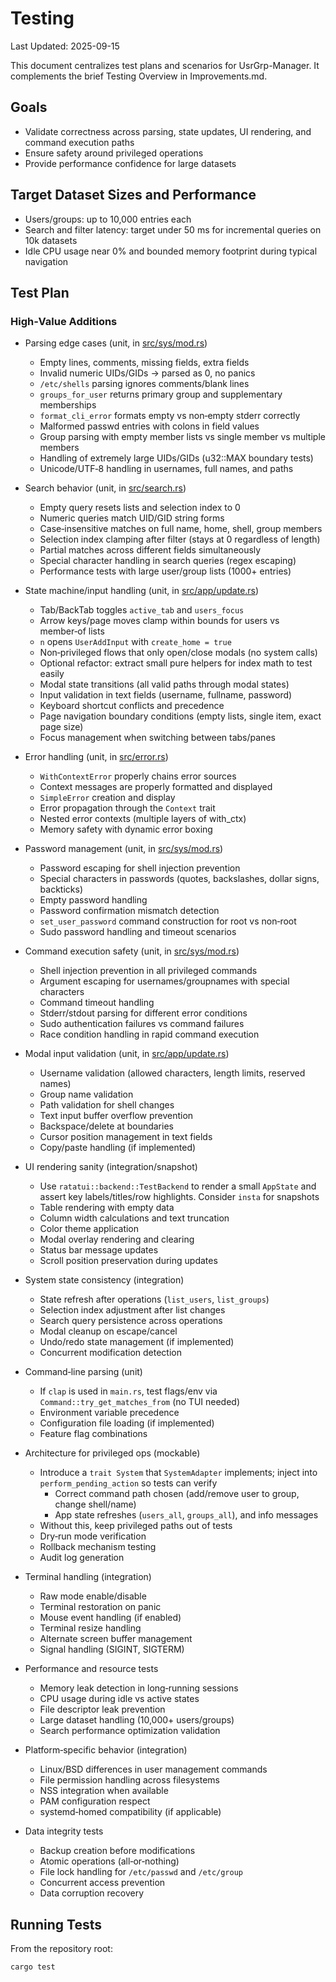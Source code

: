 # Testing

Last Updated: 2025-09-15

This document centralizes test plans and scenarios for UsrGrp-Manager. It complements the brief Testing Overview in Improvements.md.

## Goals

- Validate correctness across parsing, state updates, UI rendering, and command execution paths
- Ensure safety around privileged operations
- Provide performance confidence for large datasets

## Target Dataset Sizes and Performance

- Users/groups: up to 10,000 entries each
- Search and filter latency: target under 50 ms for incremental queries on 10k datasets
- Idle CPU usage near 0% and bounded memory footprint during typical navigation

## Test Plan

### High‑Value Additions

- Parsing edge cases (unit, in [src/sys/mod.rs](../src/sys/mod.rs))
  - Empty lines, comments, missing fields, extra fields
  - Invalid numeric UIDs/GIDs → parsed as 0, no panics
  - `/etc/shells` parsing ignores comments/blank lines
  - `groups_for_user` returns primary group and supplementary memberships
  - `format_cli_error` formats empty vs non‑empty stderr correctly
  - Malformed passwd entries with colons in field values
  - Group parsing with empty member lists vs single member vs multiple members
  - Handling of extremely large UIDs/GIDs (u32::MAX boundary tests)
  - Unicode/UTF‑8 handling in usernames, full names, and paths

- Search behavior (unit, in [src/search.rs](../src/search.rs))
  - Empty query resets lists and selection index to 0
  - Numeric queries match UID/GID string forms
  - Case‑insensitive matches on full name, home, shell, group members
  - Selection index clamping after filter (stays at 0 regardless of length)
  - Partial matches across different fields simultaneously
  - Special character handling in search queries (regex escaping)
  - Performance tests with large user/group lists (1000+ entries)

- State machine/input handling (unit, in [src/app/update.rs](../src/app/update.rs))
  - Tab/BackTab toggles `active_tab` and `users_focus`
  - Arrow keys/page moves clamp within bounds for users vs member‑of lists
  - `n` opens `UserAddInput` with `create_home = true`
  - Non‑privileged flows that only open/close modals (no system calls)
  - Optional refactor: extract small pure helpers for index math to test easily
  - Modal state transitions (all valid paths through modal states)
  - Input validation in text fields (username, fullname, password)
  - Keyboard shortcut conflicts and precedence
  - Page navigation boundary conditions (empty lists, single item, exact page size)
  - Focus management when switching between tabs/panes

- Error handling (unit, in [src/error.rs](../src/error.rs))
  - `WithContextError` properly chains error sources
  - Context messages are properly formatted and displayed
  - `SimpleError` creation and display
  - Error propagation through the `Context` trait
  - Nested error contexts (multiple layers of with_ctx)
  - Memory safety with dynamic error boxing

- Password management (unit, in [src/sys/mod.rs](../src/sys/mod.rs))
  - Password escaping for shell injection prevention
  - Special characters in passwords (quotes, backslashes, dollar signs, backticks)
  - Empty password handling
  - Password confirmation mismatch detection
  - `set_user_password` command construction for root vs non‑root
  - Sudo password handling and timeout scenarios

- Command execution safety (unit, in [src/sys/mod.rs](../src/sys/mod.rs))
  - Shell injection prevention in all privileged commands
  - Argument escaping for usernames/groupnames with special characters
  - Command timeout handling
  - Stderr/stdout parsing for different error conditions
  - Sudo authentication failures vs command failures
  - Race condition handling in rapid command execution

- Modal input validation (unit, in [src/app/update.rs](../src/app/update.rs))
  - Username validation (allowed characters, length limits, reserved names)
  - Group name validation
  - Path validation for shell changes
  - Text input buffer overflow prevention
  - Backspace/delete at boundaries
  - Cursor position management in text fields
  - Copy/paste handling (if implemented)

- UI rendering sanity (integration/snapshot)
  - Use `ratatui::backend::TestBackend` to render a small `AppState` and assert key labels/titles/row highlights. Consider `insta` for snapshots
  - Table rendering with empty data
  - Column width calculations and text truncation
  - Color theme application
  - Modal overlay rendering and clearing
  - Status bar message updates
  - Scroll position preservation during updates

- System state consistency (integration)
  - State refresh after operations (`list_users`, `list_groups`)
  - Selection index adjustment after list changes
  - Search query persistence across operations
  - Modal cleanup on escape/cancel
  - Undo/redo state management (if implemented)
  - Concurrent modification detection

- Command‑line parsing (unit)
  - If `clap` is used in `main.rs`, test flags/env via `Command::try_get_matches_from` (no TUI needed)
  - Environment variable precedence
  - Configuration file loading (if implemented)
  - Feature flag combinations

- Architecture for privileged ops (mockable)
  - Introduce a `trait System` that `SystemAdapter` implements; inject into `perform_pending_action` so tests can verify
    - Correct command path chosen (add/remove user to group, change shell/name)
    - App state refreshes (`users_all`, `groups_all`), and info messages
  - Without this, keep privileged paths out of tests
  - Dry‑run mode verification
  - Rollback mechanism testing
  - Audit log generation

- Terminal handling (integration)
  - Raw mode enable/disable
  - Terminal restoration on panic
  - Mouse event handling (if enabled)
  - Terminal resize handling
  - Alternate screen buffer management
  - Signal handling (SIGINT, SIGTERM)

- Performance and resource tests
  - Memory leak detection in long‑running sessions
  - CPU usage during idle vs active states
  - File descriptor leak prevention
  - Large dataset handling (10,000+ users/groups)
  - Search performance optimization validation

- Platform‑specific behavior (integration)
  - Linux/BSD differences in user management commands
  - File permission handling across filesystems
  - NSS integration when available
  - PAM configuration respect
  - systemd‑homed compatibility (if applicable)

- Data integrity tests
  - Backup creation before modifications
  - Atomic operations (all‑or‑nothing)
  - File lock handling for `/etc/passwd` and `/etc/group`
  - Concurrent access prevention
  - Data corruption recovery

## Running Tests

From the repository root:

```bash
cargo test
```


